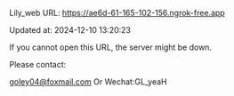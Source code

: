 Lily_web URL: https://ae6d-61-165-102-156.ngrok-free.app

Updated at: 2024-12-10 13:20:23

If you cannot open this URL, the server might be down.

Please contact: 

goley04@foxmail.com Or Wechat:GL_yeaH